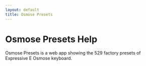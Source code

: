 ```yaml
---
layout: default
title: Osmose Presets
---
```

# Osmose Presets Help

Osmose Presets is a web app showing the 529 factory presets of Expressive E Osmose keyboard.
